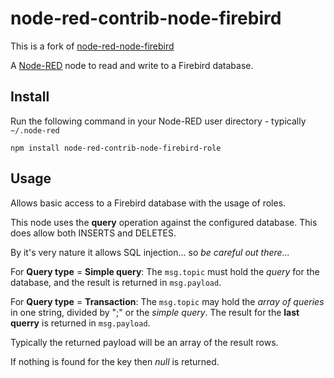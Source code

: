 node-red-contrib-node-firebird
========================

This is a fork of [node-red-node-firebird](https://github.com/phantom21/node-red-node-firebird)

A <a href="http://nodered.org" target="_new">Node-RED</a> node to read and write to a Firebird database.

Install
-------

Run the following command in your Node-RED user directory - typically `~/.node-red`

    npm install node-red-contrib-node-firebird-role


Usage
-----

Allows basic access to a Firebird database with the usage of roles.

This node uses the <b>query</b> operation against the configured database. This does allow both INSERTS and DELETES.

By it's very nature it allows SQL injection... so <i>be careful out there...</i>

For <b>Query type</b> = <b>Simple query</b>:
    The `msg.topic` must hold the <i>query</i> for the database, and the result is returned in `msg.payload`.
    
For <b>Query type</b> = <b>Transaction</b>:
    The `msg.topic` may hold the <i>array of queries</i> in one string, divided by ";" or the <i>simple query</i>. The result for the <b>last querry</b> is returned in `msg.payload`.

Typically the returned payload will be an array of the result rows.

If nothing is found for the key then <i>null</i> is returned.